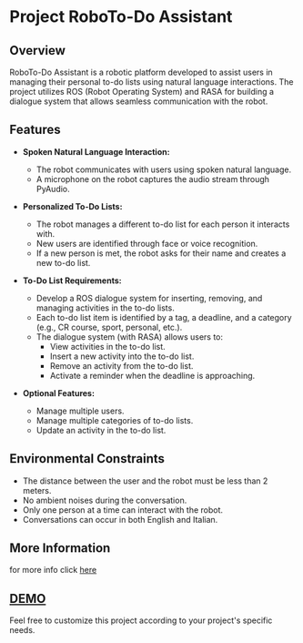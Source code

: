 # Project RoboTo-Do Assistant

## Overview

RoboTo-Do Assistant is a robotic platform developed to assist users in managing their personal to-do lists using natural language interactions. The project utilizes ROS (Robot Operating System) and RASA for building a dialogue system that allows seamless communication with the robot.

## Features

- **Spoken Natural Language Interaction:**
  - The robot communicates with users using spoken natural language.
  - A microphone on the robot captures the audio stream through PyAudio.

- **Personalized To-Do Lists:**
  - The robot manages a different to-do list for each person it interacts with.
  - New users are identified through face or voice recognition.
  - If a new person is met, the robot asks for their name and creates a new to-do list.

- **To-Do List Requirements:**
  - Develop a ROS dialogue system for inserting, removing, and managing activities in the to-do lists.
  - Each to-do list item is identified by a tag, a deadline, and a category (e.g., CR course, sport, personal, etc.).
  - The dialogue system (with RASA) allows users to:
    - View activities in the to-do list.
    - Insert a new activity into the to-do list.
    - Remove an activity from the to-do list.
    - Activate a reminder when the deadline is approaching.

- **Optional Features:**
  - Manage multiple users.
  - Manage multiple categories of to-do lists.
  - Update an activity in the to-do list.

## Environmental Constraints

- The distance between the user and the robot must be less than 2 meters.
- No ambient noises during the conversation.
- Only one person at a time can interact with the robot.
- Conversations can occur in both English and Italian.

## More Information
for more info click [here](https://github.com/CamillaSpi/DefinitivoCog/blob/main/ReportCRFinaleCognitive.pdf)

## [DEMO](https://www.youtube.com/watch?v=NIoZ4qSGSHk)

Feel free to customize this project according to your project's specific needs.
